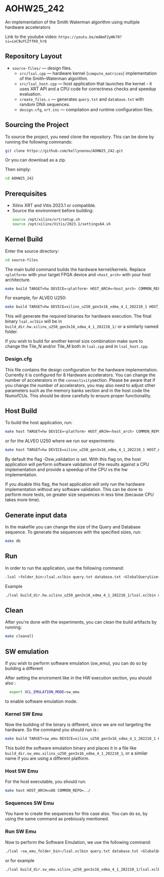 # AOHW25_242
An implementation of the Smith Waterman algorithm using multiple hardware accelerators

Link to the youtube video: `https://youtu.be/mdAmF2yWk70?si=ioC9uYCZffKO_hrQ`


## Repository Layout
- `source-files/` — design files.
  - `src/lsal.cpp` — hardware kernel (`compute_matrices`) implementation of the Smith–Waterman algorithm.
  - `src/lsal_host.cpp` — host application that launches the kernel - it uses XRT API and a CPU code for correctness checks and speedup evaluation.
  - `create_files.c` — generates `query.txt` and `database.txt` with random DNA sequences.
  - `design.cfg`, `xrt.ini` — compilation and runtime configuration files.

## Sourcing the Project
To source the project, you need clone the repository. This can be done by running the following commands:

```bash
git clone https://github.com/kellynanou/AOHW25_242.git
``` 

Or you can download as a zip.

Then simply:
```bash
cd AOHW25_242
```


## Prerequisites
- Xilinx XRT and Vitis 2023.1 or compatible.
- Source the environment before building:
  ```bash
  source /opt/xilinx/xrt/setup.sh
  source /opt/xilinx/Vitis/2023.1/settings64.sh
  ```
## Kernel Build

Enter the source directory:

```bash
cd source-files
```
The main build command builds the hardware kernel/kernels. Replace `<platform>` with your target FPGA device and `<host_arch>` with your host architecture.

```bash
make build TARGET=hw DEVICE=<platform> HOST_ARCH=<host_arch> COMMON_REPO=../ 
```
 For example, for ALVEO U250:

```bash
make build TARGET=hw DEVICE=xilinx_u250_gen3x16_xdma_4_1_202210_1 HOST_ARCH=x86 COMMON_REPO=../
```

This will generate the required binaries for hardware execution. The final binary `lsal.xclbin` will be in `build_dir.hw.xilinx_u250_gen3x16_xdma_4_1_202210_1/` or a similarly named folder.

If you wish to build for another kernel size combination make sure to change the Tile_N and/or Tile_M both in `lsal.cpp` and in `lsal_host.cpp`.

### Design.cfg

This file contains the design configuration for the hardware implementation.
Currently it is configured for 8 Hardware accelerators. You can change the number of accelerators in the `connectivity`section. Please be aware that if you change the number of accelerators, you may also need to adjust other parameters such as the memory banks section and in the host code the NumofCUs. This should be done carefully to ensure proper functionality.

## Host Build
To build the host application, run:

```bash
make host TARGET=hw DEVICE=<platform> HOST_ARCH=<host_arch> COMMON_REPO=../
```
or for the ALVEO U250 where we run our experiments:

```bash
make host TARGET=hw DEVICE=xilinx_u250_gen3x16_xdma_4_1_202210_1 HOST_ARCH=x86 COMMON_REPO=../ 
```
By default the flag -Dsw_validation is set. With this flag on, the host application will perform software validation of the results against a CPU implementation and provide a speedup of the CPU vs the hw implementation.

If you disable this flag, the host application will only run the hardware implementation without any software validation. This can be done to perform more tests, on greater size sequences in less time (because CPU takes more time).

## Generate input data
In the makefile you can change the size of the Query and Database sequence. To generate the sequences with the specified sizes, run:

```bash
make db
```

## Run

In order to run the application, use the following command:

```bash
.lsal <folder_bin>/lsal.xclbin query.txt database.txt <GlobalQuerySize> <GlobalDatabaseSize>
```
Example
```bash
./lsal build_dir.hw.xilinx_u250_gen3x16_xdma_4_1_202210_1/lsal.xclbin query.txt database.txt 1024 1048576
```

## Clean
After you're done with the experiments, you can clean the build artifacts by running:

```bash
make cleanall
```

## SW emulation

If you wish to perform software emulation (sw_emu), you can do so by building a different 

After setting the enviroment like in the HW execution section, you should also :

```bash
  export XCL_EMULATION_MODE=sw_emu
```
to enable software emulation mode.

### Kernel SW Emu
Now the building of the binary is different, since we are not targeting the hardware. So the command you should run is :

```bash
make build TARGET=sw_emu DEVICE=xilinx_u250_gen3x16_xdma_4_1_202210_1 HOST_ARCH=x86 COMMON_REPO=./ 
```
This build the software emulation binary and places it in a file like `build_dir.sw_emu.xilinx_u250_gen3x16_xdma_4_1_202210_1`, or a similar name if you are using a different platform.

### Host SW Emu
For the host executable, you should run:
```bash
make host HOST_ARCH=x86 COMMON_REPO=../ 
```
### Sequences SW Emu

You have to create the sequences for this case also. You can do so, by using the same command as prebiously mentioned.

### Run SW Emu

Now to perform the Software Emulation, we use the following command:
```bash
./lsal <sw_emu_folder_bin>/lsal.xclbin query.txt database.txt <GlobalQuerySize> <GlobalDatabaseSize>
```
or for example

```bash
./lsal build_dir.sw_emu.xilinx_u250_gen3x16_xdma_4_1_202210_1/lsal.xclbin query.txt database.txt 1024 1048576
```

